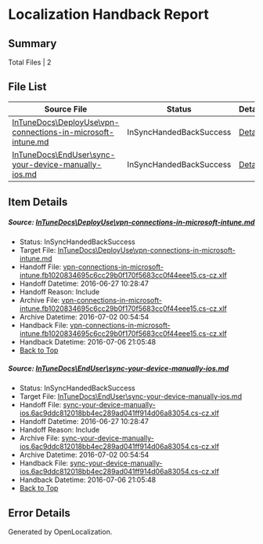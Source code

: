 # <a name='report-top'></a> Localization Handback Report

## Summary
 Total Files | 2

## File List
 Source File | Status | Details 
 ----------- | ------ | ------- 
 [InTuneDocs\DeployUse\vpn-connections-in-microsoft-intune.md](https://github.com/Microsoft/IntuneDocs-pr/blob/95abe7b12e68755f3c95f91888efd3e85c057119/InTuneDocs/DeployUse/vpn-connections-in-microsoft-intune.md) | InSyncHandedBackSuccess | [Details](#b55cf263611d6e90805cad9985eb8a5e7ebeb4a0254)
 [InTuneDocs\EndUser\sync-your-device-manually-ios.md](https://github.com/Microsoft/IntuneDocs-pr/blob/e52ebdd62ca68f1d9226def654961075400184a8/InTuneDocs/EndUser/sync-your-device-manually-ios.md) | InSyncHandedBackSuccess | [Details](#3cb6b8236afc227df9df34848cb81bcbe82a612e435)

## Item Details
##### <a name='b55cf263611d6e90805cad9985eb8a5e7ebeb4a0254'></a> Source: [InTuneDocs\DeployUse\vpn-connections-in-microsoft-intune.md](https://github.com/Microsoft/IntuneDocs-pr/blob/95abe7b12e68755f3c95f91888efd3e85c057119/InTuneDocs/DeployUse/vpn-connections-in-microsoft-intune.md)
* Status: InSyncHandedBackSuccess
* Target File: [InTuneDocs\DeployUse\vpn-connections-in-microsoft-intune.md](https://github.com/Microsoft/IntuneDocs-pr.cs-cz/blob/ac03a476e7f5400a54a86b412c4d3c1e26ae6c88/InTuneDocs/DeployUse/vpn-connections-in-microsoft-intune.md)
* Handoff File: [vpn-connections-in-microsoft-intune.fb1020834695c6cc29b0f170f5683cc0f44eee15.cs-cz.xlf](https://github.com/Microsoft/EM.handoff/blob/3774776b6d8c533d70c375a1042dac80efce57f3/ol-handoff/Microsoft/IntuneDocs-pr.cs-cz/master/vpn-connections-in-microsoft-intune.fb1020834695c6cc29b0f170f5683cc0f44eee15.cs-cz.xlf)
* Handoff Datetime: 2016-06-27 10:28:47
* Handoff Reason: Include
* Archive File: [vpn-connections-in-microsoft-intune.fb1020834695c6cc29b0f170f5683cc0f44eee15.cs-cz.xlf](https://github.com/Microsoft/EM.handoff/blob/263e8608869fe91246c5434e4dd1aeb051f8b7c5/ol-handoff/Microsoft/IntuneDocs-pr.cs-cz/master/archive/vpn-connections-in-microsoft-intune.fb1020834695c6cc29b0f170f5683cc0f44eee15.cs-cz.xlf)
* Archive Datetime: 2016-07-02 00:54:54
* Handback File: [vpn-connections-in-microsoft-intune.fb1020834695c6cc29b0f170f5683cc0f44eee15.cs-cz.xlf](https://github.com/Microsoft/EM.handback/blob/ebdb7581ca45d45d9c0bfcee7ad63a5f75672ec1/ol-handback/Microsoft/IntuneDocs-pr.cs-cz/master/vpn-connections-in-microsoft-intune.fb1020834695c6cc29b0f170f5683cc0f44eee15.cs-cz.xlf)
* Handback Datetime: 2016-07-06 21:05:48
* [Back to Top](#report-top)

##### <a name='3cb6b8236afc227df9df34848cb81bcbe82a612e435'></a> Source: [InTuneDocs\EndUser\sync-your-device-manually-ios.md](https://github.com/Microsoft/IntuneDocs-pr/blob/e52ebdd62ca68f1d9226def654961075400184a8/InTuneDocs/EndUser/sync-your-device-manually-ios.md)
* Status: InSyncHandedBackSuccess
* Target File: [InTuneDocs\EndUser\sync-your-device-manually-ios.md](https://github.com/Microsoft/IntuneDocs-pr.cs-cz/blob/ac03a476e7f5400a54a86b412c4d3c1e26ae6c88/InTuneDocs/EndUser/sync-your-device-manually-ios.md)
* Handoff File: [sync-your-device-manually-ios.6ac9ddc812018bb4ec289ad041ff914d06a83054.cs-cz.xlf](https://github.com/Microsoft/EM.handoff/blob/3774776b6d8c533d70c375a1042dac80efce57f3/ol-handoff/Microsoft/IntuneDocs-pr.cs-cz/master/sync-your-device-manually-ios.6ac9ddc812018bb4ec289ad041ff914d06a83054.cs-cz.xlf)
* Handoff Datetime: 2016-06-27 10:28:47
* Handoff Reason: Include
* Archive File: [sync-your-device-manually-ios.6ac9ddc812018bb4ec289ad041ff914d06a83054.cs-cz.xlf](https://github.com/Microsoft/EM.handoff/blob/263e8608869fe91246c5434e4dd1aeb051f8b7c5/ol-handoff/Microsoft/IntuneDocs-pr.cs-cz/master/archive/sync-your-device-manually-ios.6ac9ddc812018bb4ec289ad041ff914d06a83054.cs-cz.xlf)
* Archive Datetime: 2016-07-02 00:54:54
* Handback File: [sync-your-device-manually-ios.6ac9ddc812018bb4ec289ad041ff914d06a83054.cs-cz.xlf](https://github.com/Microsoft/EM.handback/blob/ebdb7581ca45d45d9c0bfcee7ad63a5f75672ec1/ol-handback/Microsoft/IntuneDocs-pr.cs-cz/master/sync-your-device-manually-ios.6ac9ddc812018bb4ec289ad041ff914d06a83054.cs-cz.xlf)
* Handback Datetime: 2016-07-06 21:05:48
* [Back to Top](#report-top)


## Error Details

Generated by OpenLocalization.
